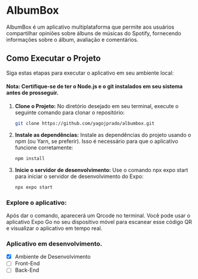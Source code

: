 # AlbumBox

AlbumBox é um aplicativo multiplataforma que permite aos usuários compartilhar opiniões sobre álbuns de músicas do Spotify, fornecendo informações sobre o álbum, avaliação e comentários.

## Como Executar o Projeto

Siga estas etapas para executar o aplicativo em seu ambiente local:

#### Nota: Certifique-se de ter o Node.js e o git instalados em seu sistema antes de prosseguir.

1. **Clone o Projeto:**
   No diretório desejado em seu terminal, execute o seguinte comando para clonar o repositório:

   ```sh
   git clone https://github.com/yagojprado/albumbox.git
   
2. **Instale as dependências:**
   Instale as dependências do projeto usando o npm (ou Yarn, se preferir). Isso é necessário para que o aplicativo funcione corretamente:

   ```sh
   npm install

3. **Inicie o servidor de desenvolvimento:** 
Use o comando npx expo start para iniciar o servidor de desenvolvimento do Expo:

   ```sh
   npx expo start

### Explore o aplicativo: 
Após dar o comando, aparecerá um Qrcode no terminal. Você pode usar o aplicativo Expo Go no seu dispositivo móvel para escanear esse código QR e visualizar o aplicativo em tempo real.

### Aplicativo em desenvolvimento.

- [x] Ambiente de Desenvolvimento
- [ ] Front-End
- [ ] Back-End
